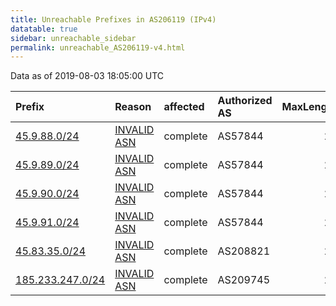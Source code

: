```yaml
---
title: Unreachable Prefixes in AS206119 (IPv4)
datatable: true
sidebar: unreachable_sidebar
permalink: unreachable_AS206119-v4.html
---
```


Data as of 2019-08-03 18:05:00 UTC


<div class="datatable-begin"></div>

| Prefix                                                     | Reason                                                                                                   | affected   | Authorized AS   |   MaxLength | Anchor                                         |   unreachable /24s |
|:-----------------------------------------------------------|:---------------------------------------------------------------------------------------------------------|:-----------|:----------------|------------:|:-----------------------------------------------|-------------------:|
| [45.9.88.0/24](https://stat.ripe.net/45.9.88.0/24)         | [INVALID ASN](https://rpki-validator.ripe.net/announcement-preview?asn=AS206119&prefix=45.9.88.0/24)     | complete   | AS57844         |          24 | [RIPE](unreachable_RIPE_NCC_RPKI_Root-v4.html) |                  1 |
| [45.9.89.0/24](https://stat.ripe.net/45.9.89.0/24)         | [INVALID ASN](https://rpki-validator.ripe.net/announcement-preview?asn=AS206119&prefix=45.9.89.0/24)     | complete   | AS57844         |          24 | [RIPE](unreachable_RIPE_NCC_RPKI_Root-v4.html) |                  1 |
| [45.9.90.0/24](https://stat.ripe.net/45.9.90.0/24)         | [INVALID ASN](https://rpki-validator.ripe.net/announcement-preview?asn=AS206119&prefix=45.9.90.0/24)     | complete   | AS57844         |          24 | [RIPE](unreachable_RIPE_NCC_RPKI_Root-v4.html) |                  1 |
| [45.9.91.0/24](https://stat.ripe.net/45.9.91.0/24)         | [INVALID ASN](https://rpki-validator.ripe.net/announcement-preview?asn=AS206119&prefix=45.9.91.0/24)     | complete   | AS57844         |          24 | [RIPE](unreachable_RIPE_NCC_RPKI_Root-v4.html) |                  1 |
| [45.83.35.0/24](https://stat.ripe.net/45.83.35.0/24)       | [INVALID ASN](https://rpki-validator.ripe.net/announcement-preview?asn=AS206119&prefix=45.83.35.0/24)    | complete   | AS208821        |          24 | [RIPE](unreachable_RIPE_NCC_RPKI_Root-v4.html) |                  1 |
| [185.233.247.0/24](https://stat.ripe.net/185.233.247.0/24) | [INVALID ASN](https://rpki-validator.ripe.net/announcement-preview?asn=AS206119&prefix=185.233.247.0/24) | complete   | AS209745        |          24 | [RIPE](unreachable_RIPE_NCC_RPKI_Root-v4.html) |                  1 |

<div class="datatable-end"></div>